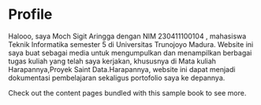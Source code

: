 # Profile

Halooo, saya Moch Sigit Aringga dengan NIM 230411100104 , mahasiswa Teknik Informatika semester 5 di Universitas Trunojoyo Madura. Website ini saya buat sebagai media untuk mengumpulkan dan menampilkan berbagai tugas kuliah yang telah saya kerjakan, khususnya di Mata kuliah Harapannya,Proyek Saint Data.Harapannya, website ini dapat menjadi dokumentasi pembelajaran sekaligus portofolio saya ke depannya.

Check out the content pages bundled with this sample book to see more.

```{tableofcontents}
```

